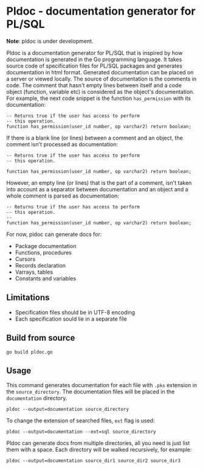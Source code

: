 # Pldoc -  documentation generator for PL/SQL

**Note**: pldoc is under development.

Pldoc is a documentation generator for PL/SQL that is inspired by how documentation
is generated in the Go programming language. It takes source code of specification files for
PL/SQL packages and generates documentation in html format. Generated documentation can
be placed on a server or viewed locally. The source of documentation is the comments in
code. The comment that hasn't empty lines between itself and a code object (function, variable etc)
is considered as the object's documentation. For example, the next code snippet is
the function `has_permission` with its documentation:

```
-- Returns true if the user has access to perform
-- this operation.
function has_permission(user_id number, op varchar2) return boolean;
```

If there is a blank line (or lines) between a comment and an object, the comment
isn't processed as documentation:

```
-- Returns true if the user has access to perform
-- this operation.

function has_permission(user_id number, op varchar2) return boolean;
```

However, an empty line (or lines) that is the part of a comment, isn't taken into account
as a separator between documentation and an object and a whole comment
is parsed as documentation:

```
-- Returns true if the user has access to perform
-- this operation.
--
function has_permission(user_id number, op varchar2) return boolean;
```

For now, pldoc can generate docs for:

- Package documentation
- Functions, procedures
- Cursors
- Records declaration
- Varrays, tables
- Constants and variables
 
## Limitations

- Specification files should be in UTF-8 encoding
- Each specification sould lie in a separate file

## Build from source
```
go build pldoc.go
```

## Usage

This command generates documentation for each file with `.pks` extension
in the `source_directory`. The documentation files will be placed in the
`documentation` directory. 
```
pldoc --output=documentation source_directory
```

To change the extension of searched files, `ext` flag is used:

```
pldoc --output=documentation --ext=sql source_directory
```

Pldoc can generate docs from multiple directories, all you need is just list them with a space. Each
directory will be walked recursively, for example:

```
pldoc --output=documentation source_dir1 source_dir2 source_dir3
```



